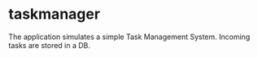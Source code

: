 # taskmanager

The application simulates a simple Task Management System. Incoming tasks are stored in a DB.
